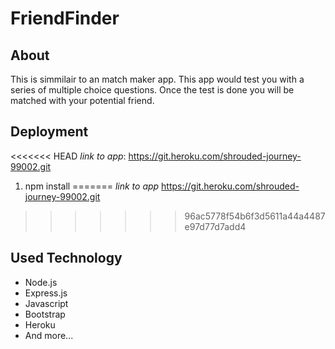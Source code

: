 # FriendFinder
## About
This is simmilair to an match maker app. This app would test you with a series of multiple choice questions. 
Once the test is done you will be matched with your potential friend. 

## Deployment
<<<<<<< HEAD
*link to app*: https://git.heroku.com/shrouded-journey-99002.git
1. npm install
=======
*link to app*
https://git.heroku.com/shrouded-journey-99002.git
>>>>>>> 96ac5778f54b6f3d5611a44a4487e97d77d7add4

## Used Technology
* Node.js
* Express.js
* Javascript
* Bootstrap
* Heroku
* And more...
